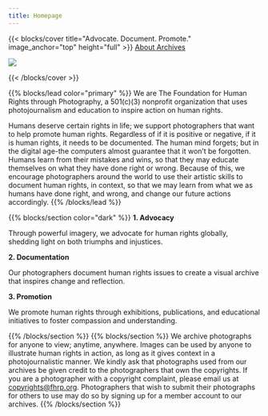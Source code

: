 ```yaml
---
title: Homepage
---
```


{{< blocks/cover title="Advocate. Document. Promote." image_anchor="top" height="full" >}}
<a class="btn btn-lg btn-primary me-3 mb-4" href="/about/">
  About 
</a>
<a class="btn btn-lg btn-secondary me-3 mb-4" href="https://archives.fhrp.org/">
  Archives
</a>
<p class="lead mt-5"><a target="_blank" href="https://donorbox.org/donations-year-2"><img src="/images/logo-button-medium.png" /></a></p>
{{< /blocks/cover >}}


{{% blocks/lead color="primary" %}}
We are The Foundation for Human Rights through Photography, a 501(c)(3) nonprofit organization that uses photojournalism and education to inspire action on human rights.

Humans deserve certain rights in life; we support photographers that want to help promote human rights. Regardless of if it is positive or negative, if it is human rights, it needs to be documented. The human mind forgets; but in the digital age-the computers almost guarantee that it won’t be forgotten. Humans learn from their mistakes and wins, so that they may educate themselves on what they have done right or wrong. Because of this, we encourage photographers around the world to use their artistic skills to document human rights, in context, so that we may learn from what we as humans have done right, and wrong, and change our future actions accordingly.
{{% /blocks/lead %}}


{{% blocks/section color="dark" %}}
<b>1. Advocacy</b>

Through powerful imagery, we advocate for human rights globally, shedding light on both triumphs and injustices.

<b>2. Documentation</b>

Our photographers document human rights issues to create a visual archive that inspires change and reflection.

<b>3. Promotion</b>

We promote human rights through exhibitions, publications, and educational initiatives to foster compassion and understanding.

{{% /blocks/section %}}
{{% blocks/section %}}
We archive photographs for anyone to view; anytime, anywhere. Images can be used by anyone to illustrate human rights in action, as long as it gives context in a photojournalistic manner. We kindly ask that photographs used from our archives be given credit to the photographers that own the copyrights. If you are a photographer with a copyright complaint, please email us at copyrights@fhrp.org. Photographers that wish to submit their photographs for others to use may do so by signing up for a member account to our archives.
{{% /blocks/section %}}